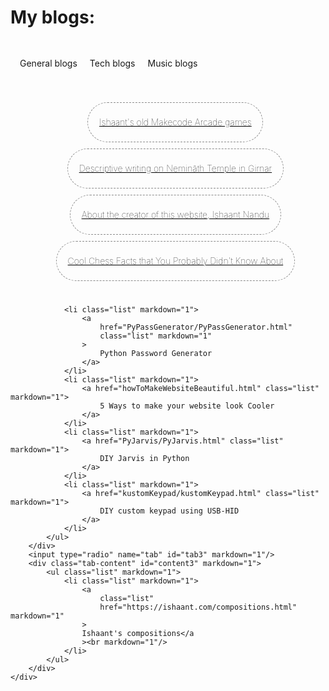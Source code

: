 <style>
body {
                animation: none !important;
            }
            ul.list {
                list-style-type: none;
                text-align: center;
                font-weight: 100;
                max-width: 500px;
                word-wrap: break-word;
                margin: 0 auto;
                color: black;
                display: flex;
                flex-direction: column;
                align-items: center;
                justify-content: center;
                animation: none;
            }
            li.list {
                border-radius: 96px;
                border: dashed 1px #8b8b8b;
                line-height: 3;
                transform: scale(1);
                background-color: transparent;
                padding: clamp(5px, 10px, 15px);
                transition: all 516ms ease;
                margin-top: 5px;
                margin-bottom: 5px;
            }
            a.list {
                color: black;
                padding: 0.8vw;
                line-height: 3;
            }

            label {
                display: inline-block;
                transition: all 516ms ease;
            }
            label:hover {
                background: #b4b4b4;
                padding: 20px;
                border-radius: 24px;
            }

            li.list:hover {
                padding: 0.8vw;
                line-height: 3;
                background-color: #8b8b8b;
                transform: scale(1.5);
            }



            /* Add this CSS */
            .tabs {
                position: relative;
                text-align: center;
                animation: none !important;

            }

            .tabs input[type="radio"] {
                display: none;
            }


            .tabs input[type="radio"]:checked + label {
                background: #8b8b8b;
                color: white;
            }

            .tab-content {
                display: none;
                text-align: center;
                padding: 20px;
            }



            /* This ensures only the selected tab content shows */
            #tab1:checked ~ #content1,
            #tab2:checked ~ #content2,
            #tab3:checked ~ #content3 {
                display: block;
            }
            #tab1:checked,
            #tab2:checked,
            #tab3:checked {
                background: #8b8b8b;
                border-radius: 24px;
            }

            ul.navtab {
                list-style-type: none;
                display: inline-flex;
                align-items: center;
                justify-content: center;
                padding: clamp(10px, 15px, 20px);
                gap: 20px;
            }

        </style>

<h1 markdown="1">My blogs:</h1>
        <ul class="navtab" markdown="1">
            <li markdown="1"><label for="tab1" markdown="1">General blogs</label></li>
            <li markdown="1"><label for="tab2" markdown="1">Tech blogs</label></li>
            <li markdown="1"><label for="tab3" markdown="1">Music blogs</label></li>
        </ul>
        <div class="tabs" markdown="1">
            <input type="radio" name="tab" id="tab1" checked markdown="1"/>
            <div class="tab-content" id="content1" markdown="1">
                <ul class="list" markdown="1">
                    <li class="list" markdown="1">
                        <a href="oldGames.html" class="list" markdown="1">
                            Ishaant's old Makecode Arcade games
                        </a>
                    </li>
                    <li class="list" markdown="1">
                        <a class="list" href="Neminath/NeminathTempleDesc.html" markdown="1"
                        >Descriptive writing on Nemināth Temple in Girnar</a
                        ><br markdown="1"/>
                    </li>
                    <li class="list" markdown="1">
                        <a class="list" href="aboutMe.html" markdown="1"
                        >About the creator of this website, Ishaant Nandu</a
                        ><br markdown="1">
                    </li>
                    <li class="list" markdown="1">
                        <a class="list" href="chessFacts.html" markdown="1">
                            Cool Chess Facts that You Probably Didn't Know
                            About</a>
                        <br markdown="1">
                    </li>
                </ul>
            </div>
            <input type="radio" name="tab" id="tab2" markdown="1"/>
            <div class="tab-content" id="content2" markdown="1">
                <ul class="list" markdown="1">
                    <li class="list" markdown="1">
                        <a class="list" href="esp32Api/esp32Api.html?v2.1" markdown="1">
                        DIY ESP32 Weather Dashboard</a
                        ><br markdown="1"/>
                    </li></ul></div></div>

                <li class="list" markdown="1">
                    <a
                        href="PyPassGenerator/PyPassGenerator.html"
                        class="list" markdown="1"
                    >
                        Python Password Generator
                    </a>
                </li>
                <li class="list" markdown="1">
                    <a href="howToMakeWebsiteBeautiful.html" class="list" markdown="1">
                        5 Ways to make your website look Cooler
                    </a>
                </li>
                <li class="list" markdown="1">
                    <a href="PyJarvis/PyJarvis.html" class="list" markdown="1">
                        DIY Jarvis in Python
                    </a>
                </li>
                <li class="list" markdown="1">
                    <a href="kustomKeypad/kustomKeypad.html" class="list" markdown="1">
                        DIY custom keypad using USB-HID
                    </a>
                </li>
            </ul>
        </div>
        <input type="radio" name="tab" id="tab3" markdown="1"/>
        <div class="tab-content" id="content3" markdown="1">
            <ul class="list" markdown="1">
                <li class="list" markdown="1">
                    <a
                        class="list"
                        href="https://ishaant.com/compositions.html" markdown="1"
                    >
                    Ishaant's compositions</a
                    ><br markdown="1"/>
                </li>
            </ul>
        </div>
    </div>
